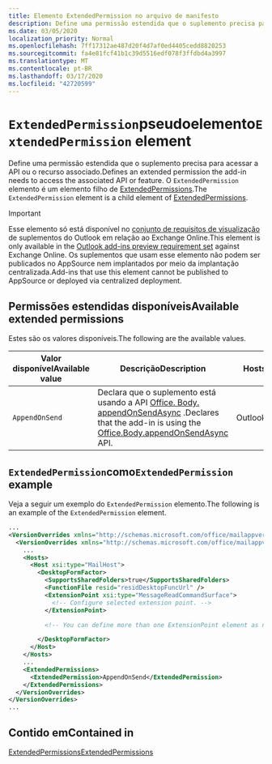 ```yaml
---
title: Elemento ExtendedPermission no arquivo de manifesto
description: Define uma permissão estendida que o suplemento precisa para acessar a API ou o recurso associado.
ms.date: 03/05/2020
localization_priority: Normal
ms.openlocfilehash: 7ff17312ae487d20f4d7af0ed4405cedd8820253
ms.sourcegitcommit: fa4e81fcf41b1c39d5516edf078f3ffdbd4a3997
ms.translationtype: MT
ms.contentlocale: pt-BR
ms.lasthandoff: 03/17/2020
ms.locfileid: "42720599"
---
```

# <a name="extendedpermission-element"></a><span data-ttu-id="f7bd1-103">`ExtendedPermission`pseudoelemento</span><span class="sxs-lookup"><span data-stu-id="f7bd1-103">`ExtendedPermission` element</span></span>

<span data-ttu-id="f7bd1-104">Define uma permissão estendida que o suplemento precisa para acessar a API ou o recurso associado.</span><span class="sxs-lookup"><span data-stu-id="f7bd1-104">Defines an extended permission the add-in needs to access the associated API or feature.</span></span> <span data-ttu-id="f7bd1-105">O `ExtendedPermission` elemento é um elemento filho de [ExtendedPermissions](extendedpermissions.md).</span><span class="sxs-lookup"><span data-stu-id="f7bd1-105">The `ExtendedPermission` element is a child element of [ExtendedPermissions](extendedpermissions.md).</span></span>

> [!IMPORTANT]
> <span data-ttu-id="f7bd1-106">Esse elemento só está disponível no [conjunto de requisitos de visualização](../objectmodel/preview-requirement-set/outlook-requirement-set-preview.md) de suplementos do Outlook em relação ao Exchange Online.</span><span class="sxs-lookup"><span data-stu-id="f7bd1-106">This element is only available in the [Outlook add-ins preview requirement set](../objectmodel/preview-requirement-set/outlook-requirement-set-preview.md) against Exchange Online.</span></span> <span data-ttu-id="f7bd1-107">Os suplementos que usam esse elemento não podem ser publicados no AppSource nem implantados por meio da implantação centralizada.</span><span class="sxs-lookup"><span data-stu-id="f7bd1-107">Add-ins that use this element cannot be published to AppSource or deployed via centralized deployment.</span></span>

## <a name="available-extended-permissions"></a><span data-ttu-id="f7bd1-108">Permissões estendidas disponíveis</span><span class="sxs-lookup"><span data-stu-id="f7bd1-108">Available extended permissions</span></span>

<span data-ttu-id="f7bd1-109">Estes são os valores disponíveis.</span><span class="sxs-lookup"><span data-stu-id="f7bd1-109">The following are the available values.</span></span>

|<span data-ttu-id="f7bd1-110">Valor disponível</span><span class="sxs-lookup"><span data-stu-id="f7bd1-110">Available value</span></span>|<span data-ttu-id="f7bd1-111">Descrição</span><span class="sxs-lookup"><span data-stu-id="f7bd1-111">Description</span></span>|<span data-ttu-id="f7bd1-112">Hosts</span><span class="sxs-lookup"><span data-stu-id="f7bd1-112">Hosts</span></span>|
|---|---|---|
|`AppendOnSend`|<span data-ttu-id="f7bd1-113">Declara que o suplemento está usando a API [Office. Body. appendOnSendAsync](/javascript/api/outlook/office.body?view=outlook-js-preview#appendonsendasync-data--options--callback-) .</span><span class="sxs-lookup"><span data-stu-id="f7bd1-113">Declares that the add-in is using the [Office.Body.appendOnSendAsync](/javascript/api/outlook/office.body?view=outlook-js-preview#appendonsendasync-data--options--callback-) API.</span></span>|<span data-ttu-id="f7bd1-114">Outlook</span><span class="sxs-lookup"><span data-stu-id="f7bd1-114">Outlook</span></span>|

## <a name="extendedpermission-example"></a><span data-ttu-id="f7bd1-115">`ExtendedPermission`como</span><span class="sxs-lookup"><span data-stu-id="f7bd1-115">`ExtendedPermission` example</span></span>

<span data-ttu-id="f7bd1-116">Veja a seguir um exemplo do `ExtendedPermission` elemento.</span><span class="sxs-lookup"><span data-stu-id="f7bd1-116">The following is an example of the `ExtendedPermission` element.</span></span>

```XML
...
<VersionOverrides xmlns="http://schemas.microsoft.com/office/mailappversionoverrides" xsi:type="VersionOverridesV1_0">
  <VersionOverrides xmlns="http://schemas.microsoft.com/office/mailappversionoverrides/1.1" xsi:type="VersionOverridesV1_1">
    ...
    <Hosts>
      <Host xsi:type="MailHost">
        <DesktopFormFactor>
          <SupportsSharedFolders>true</SupportsSharedFolders>
          <FunctionFile resid="residDesktopFuncUrl" />
          <ExtensionPoint xsi:type="MessageReadCommandSurface">
            <!-- Configure selected extension point. -->
          </ExtensionPoint>

          <!-- You can define more than one ExtensionPoint element as needed. -->

        </DesktopFormFactor>
      </Host>
    </Hosts>
    ...
    <ExtendedPermissions>
      <ExtendedPermission>AppendOnSend</ExtendedPermission>
    </ExtendedPermissions>
  </VersionOverrides>
</VersionOverrides>
...
```

## <a name="contained-in"></a><span data-ttu-id="f7bd1-117">Contido em</span><span class="sxs-lookup"><span data-stu-id="f7bd1-117">Contained in</span></span>

[<span data-ttu-id="f7bd1-118">ExtendedPermissions</span><span class="sxs-lookup"><span data-stu-id="f7bd1-118">ExtendedPermissions</span></span>](extendedpermissions.md)
